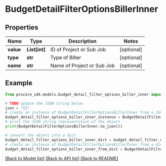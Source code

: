 # BudgetDetailFilterOptionsBillerInner


## Properties

Name | Type | Description | Notes
------------ | ------------- | ------------- | -------------
**value** | **List[int]** | ID of Project or Sub Job | [optional] 
**type** | **str** | Type of Biller | [optional] 
**name** | **str** | Name of Project or Sub Job | [optional] 

## Example

```python
from procore_sdk.models.budget_detail_filter_options_biller_inner import BudgetDetailFilterOptionsBillerInner

# TODO update the JSON string below
json = "{}"
# create an instance of BudgetDetailFilterOptionsBillerInner from a JSON string
budget_detail_filter_options_biller_inner_instance = BudgetDetailFilterOptionsBillerInner.from_json(json)
# print the JSON string representation of the object
print(BudgetDetailFilterOptionsBillerInner.to_json())

# convert the object into a dict
budget_detail_filter_options_biller_inner_dict = budget_detail_filter_options_biller_inner_instance.to_dict()
# create an instance of BudgetDetailFilterOptionsBillerInner from a dict
budget_detail_filter_options_biller_inner_from_dict = BudgetDetailFilterOptionsBillerInner.from_dict(budget_detail_filter_options_biller_inner_dict)
```
[[Back to Model list]](../README.md#documentation-for-models) [[Back to API list]](../README.md#documentation-for-api-endpoints) [[Back to README]](../README.md)


